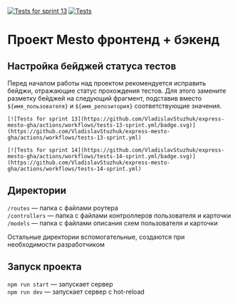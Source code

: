 [![Tests for sprint 13](https://github.com/VladislavStuzhuk/express-mesto-gha/actions/workflows/tests-13-sprint.yml/badge.svg)](https://github.com/VladislavStuzhuk/express-mesto-gha/actions/workflows/tests-13-sprint.yml) [![Tests](https://github.com/yandex-praktikum/express-mesto-gha/actions/workflows/tests-14-sprint.yml/badge.svg)](https://github.com/yandex-praktikum/express-mesto-gha/actions/workflows/tests-14-sprint.yml)
# Проект Mesto фронтенд + бэкенд



## Настройка бейджей статуса тестов
Перед началом работы над проектом рекомендуется исправить бейджи, отражающие статус прохождения тестов.
Для этого замените разметку бейджей на следующий фрагмент, подставив вместо `${имя_пользователя}` и `${имя_репозитория}` соответствующие значения.

```
[![Tests for sprint 13](https://github.com/VladislavStuzhuk/express-mesto-gha/actions/workflows/tests-13-sprint.yml/badge.svg)](https://github.com/VladislavStuzhuk/express-mesto-gha/actions/workflows/tests-13-sprint.yml) 

[![Tests for sprint 14](https://github.com/VladislavStuzhuk/express-mesto-gha/actions/workflows/tests-14-sprint.yml/badge.svg)](https://github.com/VladislavStuzhuk/express-mesto-gha/actions/workflows/tests-14-sprint.yml)
```


## Директории

`/routes` — папка с файлами роутера  
`/controllers` — папка с файлами контроллеров пользователя и карточки   
`/models` — папка с файлами описания схем пользователя и карточки  
  
Остальные директории вспомогательные, создаются при необходимости разработчиком

## Запуск проекта

`npm run start` — запускает сервер   
`npm run dev` — запускает сервер с hot-reload

